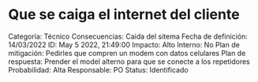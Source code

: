 # Que se caiga el internet del cliente

Categoría: Técnico
Consecuencias: Caida del sitema
Fecha de definición: 14/03/2022
ID: May 5 2022, 21:49:00
Impacto: Alto
Interno: No
Plan de mitigación: Pedirles que compren un modem con datos celulares
Plan de respuesta: Prender el model alterno para que se conecte a los repetidores
Probabilidad: Alta
Responsable: PO
Status: Identificado